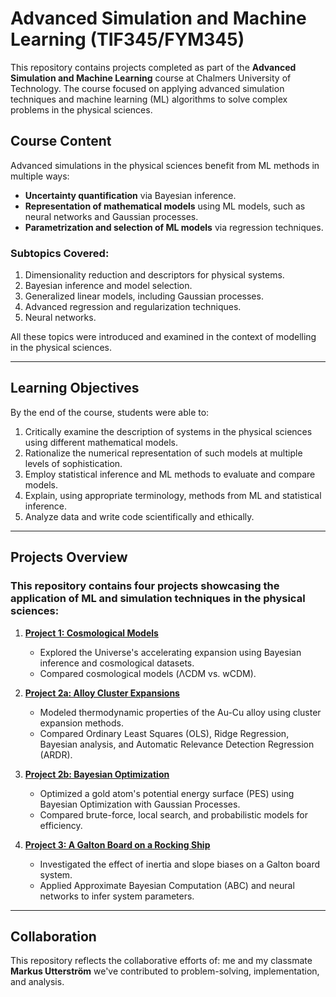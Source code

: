 # **Advanced Simulation and Machine Learning (TIF345/FYM345)**

This repository contains projects completed as part of the **Advanced Simulation and Machine Learning** course at Chalmers University of Technology. The course focused on applying advanced simulation techniques and machine learning (ML) algorithms to solve complex problems in the physical sciences.

## **Course Content**
Advanced simulations in the physical sciences benefit from ML methods in multiple ways:
- **Uncertainty quantification** via Bayesian inference.
- **Representation of mathematical models** using ML models, such as neural networks and Gaussian processes.
- **Parametrization and selection of ML models** via regression techniques.

### **Subtopics Covered:**
1. Dimensionality reduction and descriptors for physical systems.
2. Bayesian inference and model selection.
3. Generalized linear models, including Gaussian processes.
4. Advanced regression and regularization techniques.
5. Neural networks.

All these topics were introduced and examined in the context of modelling in the physical sciences.

---

## **Learning Objectives**
By the end of the course, students were able to:
1. Critically examine the description of systems in the physical sciences using different mathematical models.
2. Rationalize the numerical representation of such models at multiple levels of sophistication.
3. Employ statistical inference and ML methods to evaluate and compare models.
4. Explain, using appropriate terminology, methods from ML and statistical inference.
5. Analyze data and write code scientifically and ethically.

---

## **Projects Overview**
### This repository contains four projects showcasing the application of ML and simulation techniques in the physical sciences:
1. **[Project 1: Cosmological Models](Project1/README.md)**  
   - Explored the Universe's accelerating expansion using Bayesian inference and cosmological datasets.
   - Compared cosmological models (ΛCDM vs. wCDM).

2. **[Project 2a: Alloy Cluster Expansions](Project2a/README.md)**  
   - Modeled thermodynamic properties of the Au-Cu alloy using cluster expansion methods.
   - Compared Ordinary Least Squares (OLS), Ridge Regression, Bayesian analysis, and Automatic Relevance Detection Regression (ARDR).

3. **[Project 2b: Bayesian Optimization](Project2b/README.md)**  
   - Optimized a gold atom's potential energy surface (PES) using Bayesian Optimization with Gaussian Processes.
   - Compared brute-force, local search, and probabilistic models for efficiency.

4. **[Project 3: A Galton Board on a Rocking Ship](Project3/README.md)**  
   - Investigated the effect of inertia and slope biases on a Galton board system.
   - Applied Approximate Bayesian Computation (ABC) and neural networks to infer system parameters.

---

## **Collaboration**
This repository reflects the collaborative efforts of:
me and  my classmate **Markus Utterström** we've contributed to problem-solving, implementation, and analysis.

